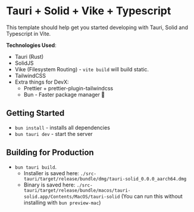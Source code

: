 # Tauri + Solid + Vike + Typescript

This template should help get you started developing with Tauri, Solid and Typescript in Vite.

**Technologies Used**:

- Tauri (Rust)
- SolidJS
- Vike (Filesystem Routing) - `vite build` will build static.
- TailwindCSS
- Extra things for DevX:
  - Prettier + prettier-plugin-tailwindcss
  - Bun - Faster package manager 🥳

## Getting Started

- `bun install` - installs all dependencies
- `bun tauri dev` - start the server

## Building for Production

- `bun tauri build`.
  - Installer is saved here: `./src-tauri/target/release/bundle/dmg/tauri-solid_0.0.0_aarch64.dmg`
  - Binary is saved here: `./src-tauri/target/release/bundle/macos/tauri-solid.app/Contents/MacOS/tauri-solid` (You can run this without installing with `bun preview-mac`)
